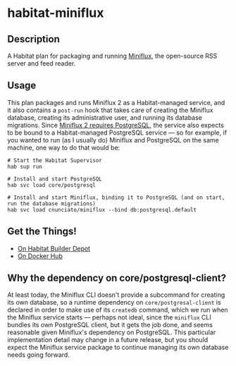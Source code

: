 # habitat-miniflux

## Description

A Habitat plan for packaging and running [Miniflux](https://docs.miniflux.app), the open-source RSS server and feed reader.

## Usage

This plan packages and runs Miniflux 2 as a Habitat-managed service, and it also contains a `post-run` hook that takes care of creating the Miniflux database, creating its administrative user, and running its database migrations. Since [Miniflux 2 requires PostgreSQL](https://docs.miniflux.app/en/latest/opinionated.html#why-postgresql), the service also expects to be bound to a Habitat-managed PostgreSQL service  &mdash; so for example, if you wanted to run (as I usually do) Miniflux and PostgreSQL on the same machine, one way to do that would be:

```
# Start the Habitat Supervisor
hab sup run

# Install and start PostgreSQL
hab svc load core/postgresql

# Install and start Miniflux, binding it to PostgreSQL (and on start, run the database migrations)
hab svc load cnunciato/miniflux --bind db:postgresql.default
```

## Get the Things!

* [On Habitat Builder Depot](https://bldr.habitat.sh/#/pkgs/cnunciato/miniflux/latest)
* [On Docker Hub](https://hub.docker.com/r/cnunciato/miniflux/)

## Why the dependency on core/postgresql-client?

At least today, the Miniflux CLI doesn't provide a subcommand for creating its own database, so a runtime dependency on `core/postgresal-client` is declared in order to make use of its `createdb` command, which we run when the Miniflux service starts &mdash; perhaps not ideal, since the `miniflux` CLI bundles its own PostgreSQL client, but it gets the job done, and seems reasonable given Miniflux's dependency on PostgreSQL. This particular implementation detail may change in a future release, but you should expect the Miniflux service package to continue managing its own database needs going forward.
